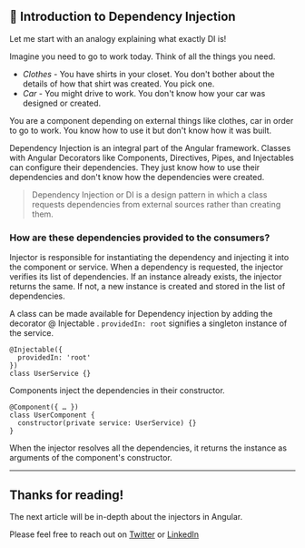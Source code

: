 ## 🤿 Introduction to Dependency Injection

Let me start with an analogy explaining what exactly DI is!

Imagine you need to go to work today. Think of all the things you need. 
* *Clothes* - You have shirts in your closet. You don't bother about the details of how that shirt was created. You pick one. 
* *Car* - You might drive to work. You don't know how your car was designed or created.

You are a component depending on external things like clothes, car in order to go to work. You know how to use it but don't know how it was built.

Dependency Injection is an integral part of the Angular framework. Classes with Angular Decorators like Components, Directives, Pipes, and Injectables can configure their dependencies. They just know how to use their dependencies and don't know how the dependencies were created.

> Dependency Injection or DI is a design pattern in which a class requests dependencies from external sources rather than creating them.

### How are these dependencies provided to the consumers?

Injector is responsible for instantiating the dependency and injecting it into the component or service. When a dependency is requested, the injector verifies its list of dependencies. If an instance already exists, the injector returns the same. If not, a new instance is created and stored in the list of dependencies.

A class can be made available for Dependency injection by adding the decorator @ Injectable . `providedIn: root` signifies a singleton instance of the service.

```
@Injectable({
  providedIn: 'root'
})
class UserService {}
```
Components inject the dependencies in their constructor. 
```
@Component({ … })
class UserComponent {
  constructor(private service: UserService) {}
}
```

When the injector resolves all the dependencies, it returns the instance as arguments of the component's constructor. 

-----
## Thanks for reading!

The next article will be in-depth about the injectors in Angular. 
 

Please feel free to reach out on [Twitter](https://twitter.com/@devminibhati) or [LinkedIn](https://www.linkedin.com/in/minibhati93/)
